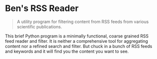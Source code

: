 # Ben's RSS Reader
> A utility program for filtering content from RSS feeds from various scientific publications.

This brief Python program is a minimally functional, coarse grained RSS feed reader and filter. It is neither a comprehensive tool for aggregating content nor a refined search and filter. But chuck in a bunch of RSS feeds and keywords and it will find you the content you want to see.
